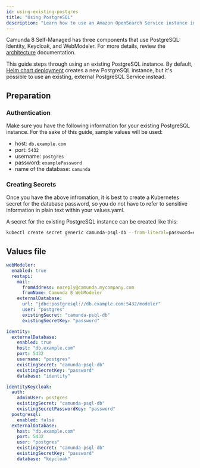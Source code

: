 ```yaml
---
id: using-existing-postgres
title: "Using PostgreSQL"
description: "Learn how to use an Amazon OpenSearch Service instance in Camunda 8 Self-Managed deployment."
---
```


Camunda 8 Self-Managed has three components that use PostgreSQL: Identity, Keycloak, and WebModeler. For more details, review the [architecture](../../about-self-managed.md#architecture) documentation.

This guide steps through using an existing PostgreSQL instance. By default, [Helm chart deployment](/self-managed/setup/overview.md) creates a new PostgreSQL instance, but it's possible to use an existing, external PostgreSQL Service instead.

## Preparation

### Authentication

Make sure you have the following information for your existing PostgreSQL instance. For the sake of this guide, sample values will be used:

- host: `db.example.com`
- port: `5432`
- username: `postgres`
- password: `examplePassword`
- name of the database: `camunda`

### Creating Secrets

Once you have the above infromation, it is best to create a Kubernetes secret for the database password, so you do not have to refer to sensitive information in plain text within your values.yaml.

A secret for the existing PostgreSQL instance can be created like this:

```bash
kubectl create secret generic camunda-psql-db --from-literal=password=examplePassword -n camunda
```

## Values file

```yaml
webModeler:
  enabled: true
  restapi:
    mail:
      fromAddress: noreply@camunda.mycompany.com
      fromName: Camunda 8 WebModeler
    externalDatabase:
      url: "jdbc:postgresql://db.example.com:5432/modeler"
      user: "postgres"
      existingSecret: "camunda-psql-db"
      existingSecretKey: "password"

identity:
  externalDatabase:
    enabled: true
    host: "db.example.com"
    port: 5432
    username: "postgres"
    existingSecret: "camunda-psql-db"
    existingSecretKey: "password"
    database: "identity"

identityKeycloak:
  auth:
    adminUser: postgres
    existingSecret: "camunda-psql-db"
    existingSecretPasswordKey: "password"
  postgresql:
    enabled: false
  externalDatabase:
    host: "db.example.com"
    port: 5432
    user: "postgres"
    existingSecret: "camunda-psql-db"
    existingSecretKey: "password"
    database: "keycloak"
```
